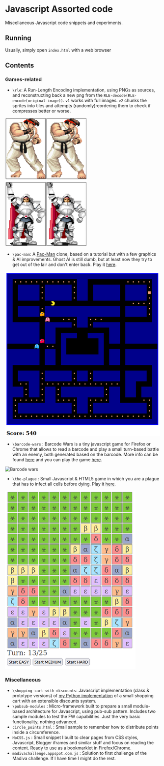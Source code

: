 Javascript Assorted code
========================

Miscellaneous Javascript code snippets and experiments.

## Running

Usually, simply open `index.html` with a web browser


## Contents

### Games-related

* `\rle`: A Run-Length Encoding implementation, using PNGs as sources, and reconstructing back a new png from the `RLE-decode(RLE-encode(original-image))`. `v1` works with full images. `v2` chunks the sprites into tiles and attempts (randomly)reordering them to check if compresses better or worse.

![RLE screenshot](doc/rle_screenshot.png)


* `\pac-man`:  A [Pac-Man](https://en.wikipedia.org/wiki/Pac-Man) clone, based on a tutorial but with a few graphics & AI improvements. Ghost AI is still dumb, but at least now they try to get out of the lair and don't enter back. Play it [here](https://kartones.net/demos/025/).

![Pac-Man](doc/pac-man.png)

* `\barcode-wars` : Barcode Wars is a tiny javascript game for Firefox or Chrome that allows to read a barcode and play a small turn-based battle with an enemy, both generated based on the barcode. More info can be found [here](https://blog.kartones.net/post/barcode-wars-small-javascript-game/)  and you can play the game [here](https://kartones.net/demos/017/).

![Barcode wars](https://images.kartones.net/posts/kartonesblog/barcode_wars.webp)

* `\the-plague` : Small Javascript & HTML5 game in which you are a plague that has to infect all cells before dying. Play it [here](https://kartones.net/demos/018/).

![The plague](doc/the_plague.png)

### Miscellaneous

* `\shopping-cart-with-discounts`: Javascript implementation (class & prototype versions) of [my Python implementation](https://github.com/Kartones/python/tree/master/shopping-cart-with-discounts) of a small shopping cart with an extensible discounts system.
* `\pubsub-modules` : Micro-framework built to prepare a small module-based architecture for Javascript, using pub-sub pattern. Includes two sample modules to test the FW capabilities. Just the very basic functionality, nothing advanced.
* `circle_points.html` : Small sample to remember how to distribute points inside a circumference.
* `NoCSS.js` : Small snippet I built to clear pages from CSS styles, Javascript, Blogger iframes and similar stuff and focus on reading the content. Ready to use as a bookmarklet in Firefox/Chrome.
* `madivachallenge.appspot.com.js` : Solution to first challenge of the Madiva challenge. If I have time I might do the rest.

